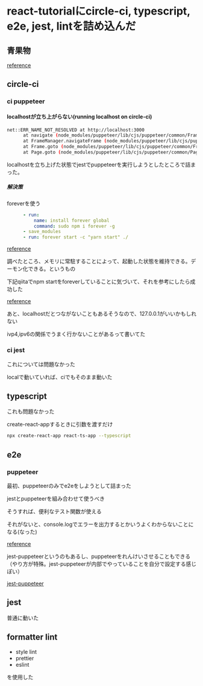 # react-tutorialにcircle-ci, typescript, e2e, jest, lintを詰め込んだ

## 青果物

[reference](https://github.com/kajirikajiri/react-typescript-jest-lint-e2e-ci)

## circle-ci

### ci puppeteer

#### localhostが立ち上がらない(running localhost on circle-ci)

```bash
net::ERR_NAME_NOT_RESOLVED at http://localhost:3000
      at navigate (node_modules/puppeteer/lib/cjs/puppeteer/common/FrameManager.js:113:23)
      at FrameManager.navigateFrame (node_modules/puppeteer/lib/cjs/puppeteer/common/FrameManager.js:88:21)
      at Frame.goto (node_modules/puppeteer/lib/cjs/puppeteer/common/FrameManager.js:405:16)
      at Page.goto (node_modules/puppeteer/lib/cjs/puppeteer/common/Page.js:826:16)
```

localhostを立ち上げた状態でjestでpuppeteerを実行しようとしたところで詰まった。

##### 解決策

foreverを使う

```yaml
      - run:
          name: install forever global
          command: sudo npm i forever -g
      - save_modules
      - run: forever start -c "yarn start" ./
```

[reference](https://github.com/kajirikajiri/react-typescript-jest-lint-e2e-ci/blob/95c69ea89fc28e08480a45f4ac04f61e62b4d788/.circleci/config.yml#L51)

調べたところ、メモリに常駐することによって、起動した状態を維持できる。デーモン化できる。というもの

下記qiitaでnpm startをforeverしていることに気づいて、それを参考にしたら成功した

[reference](https://qiita.com/stranger1989/items/93320cb6b3a8999baa82)

あと、localhostだとつながないこともあるそうなので、127.0.0.1がいいかもしれない

ivp4,ipv6の関係でうまく行かないことがあるって書いてた

### ci jest

これについては問題なかった

localで動いていれば、ciでもそのまま動いた

## typescript

これも問題なかった

create-react-appするときに引数を渡すだけ

```bash
npx create-react-app react-ts-app --typescript
```

## e2e

### puppeteer

最初、puppeteerのみでe2eをしようとして詰まった

jestとpuppeteerを組み合わせて使うべき

そうすれば、便利なテスト関数が使える

それがないと、console.logでエラーを出力するとかいうよくわからないことになる(なった)

[reference](https://jestjs.io/docs/ja/puppeteer)

jest-puppeteerというのもあるし、puppeteerをれんけいさせることもできる（やり方が特殊。jest-puppeteerが内部でやっていることを自分で設定する感じぽい）

[jest-puppeteer](https://github.com/smooth-code/jest-puppeteer)

## jest

普通に動いた

## formatter lint

- style lint
- prettier
- eslint

を使用した